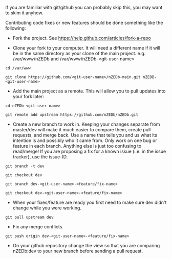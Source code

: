 If you are familiar with git/github you can probably skip this, you may want to skim it anyhow.

Contributing code fixes or new features should be done something like the following:

* Fork the project. See https://help.github.com/articles/fork-a-repo

* Clone your fork to your computer. It will need a different name if it will be in the same directory as your clone of the main project. e.g. /var/www/nZEDb and /var/www/nZEDb-&lt;git-user-name&gt;

`cd /var/www`

`git clone https://github.com/<git-user-name>/nZEDb-main.git nZEDB-<git-user-name>`

* Add the main project as a remote. This will allow you to pull updates into your fork later:

`cd nZEDb-<git-user-name>`

`git remote add upstream https://github.com/nZEDb/nZEDb.git`

* Create a new branch to work in. Keeping your changes separate from master/dev will make it much easier to compare them, create pull requests, and merge back. Use a name that tells you and us what its intention is and possibly who it came from. Only work on one bug or feature in each branch. Anything else is just too confusing to read/merge! If you are proposing a fix for a known issue (i.e. in the issue tracker), use the issue-ID.

`git branch -t dev`

`git checkout dev`

`git branch dev-<git-user-name>-<feature/fix-name>`

`git checkout dev-<git-user-name>-<feature/fix-name>`

* When your fixes/feature are ready you first need to make sure dev didn't change while you were working.

`git pull upstream dev`

* Fix any merge conflicts.

`git push origin dev-<git-user-name>-<feature/fix-name>`

* On your github repository change the view so that you are comparing nZEDb:dev to your new branch before sending a pull request.
